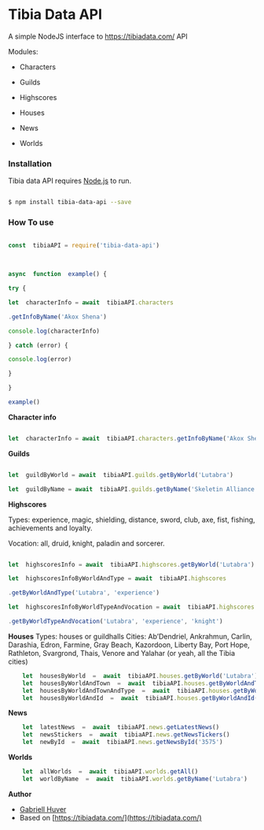 
# Tibia Data API

  
  

A simple NodeJS interface to https://tibiadata.com/ API

  
  
  

Modules:

- Characters

- Guilds

- Highscores

- Houses

- News

- Worlds

  

### Installation

  

Tibia data API requires [Node.js](https://nodejs.org/) to run.

  

```sh

$ npm install tibia-data-api --save

```

### How To use

```js

const  tibiaAPI = require('tibia-data-api')

  

async  function  example() {

try {

let  characterInfo = await  tibiaAPI.characters

.getInfoByName('Akox Shena')

console.log(characterInfo)

} catch (error) {

console.log(error)

}

}

example()

```

  

**Character info**

```js

let  characterInfo = await  tibiaAPI.characters.getInfoByName('Akox Shena')

```

**Guilds**

```js

let  guildByWorld = await  tibiaAPI.guilds.getByWorld('Lutabra')

let  guildByName = await  tibiaAPI.guilds.getByName('Skeletin Alliance')

```

**Highscores**

  

Types: experience, magic, shielding, distance, sword, club, axe, fist, fishing, achievements and loyalty.

Vocation: all, druid, knight, paladin and sorcerer.

```js

let  highscoresInfo = await  tibiaAPI.highscores.getByWorld('Lutabra')

let  highscoresInfoByWorldAndType = await  tibiaAPI.highscores

.getByWorldAndType('Lutabra', 'experience')

let  highscoresInfoByWorldTypeAndVocation = await  tibiaAPI.highscores

.getByWorldTypeAndVocation('Lutabra', 'experience', 'knight')

```

**Houses**
Types: houses or guildhalls
Cities: Ab’Dendriel, Ankrahmun, Carlin, Darashia, Edron, Farmine, Gray Beach, Kazordoon, Liberty Bay, Port Hope, Rathleton, Svargrond, Thais, Venore and Yalahar (or yeah, all the Tibia cities)
```js
	let  housesByWorld  =  await  tibiaAPI.houses.getByWorld('Lutabra')
	let  housesByWorldAndTown  =  await  tibiaAPI.houses.getByWorldAndTown('Lutabra', 'thais')
	let  housesByWorldAndTownAndType  =  await  tibiaAPI.houses.getByWorldTownAndType('Lutabra', 'thais', 'houses')
	let  housesByWorldAndId  =  await  tibiaAPI.houses.getByWorldAndId('Lutabra', '40211')
```
**News**
```js
	let  latestNews  =  await  tibiaAPI.news.getLatestNews()
	let  newsStickers  =  await  tibiaAPI.news.getNewsTickers()
	let  newById  =  await  tibiaAPI.news.getNewsById('3575')
```
**Worlds**
```js
	let  allWorlds  =  await  tibiaAPI.worlds.getAll()
	let  worldByName  =  await  tibiaAPI.worlds.getByName('Lutabra')
```

**Author**

 -  [Gabriell Huver](https://github.com/gabriellhuver)
 - Based on [https://tibiadata.com/](https://tibiadata.com/)

